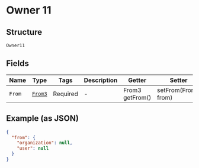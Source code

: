
# Owner 11

## Structure

`Owner11`

## Fields

| Name | Type | Tags | Description | Getter | Setter |
|  --- | --- | --- | --- | --- | --- |
| `From` | [`From3`](../../doc/models/from-3.md) | Required | - | From3 getFrom() | setFrom(From3 from) |

## Example (as JSON)

```json
{
  "from": {
    "organization": null,
    "user": null
  }
}
```

